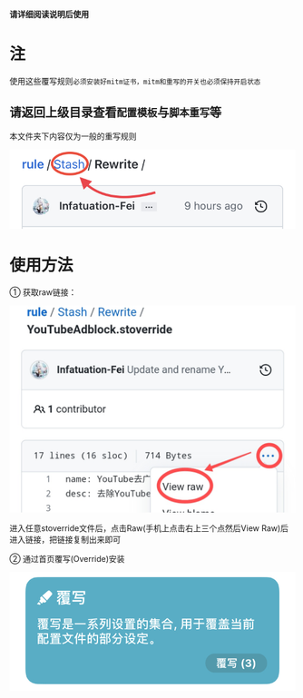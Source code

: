 **请详细阅读说明后使用**

注
===
使用这些覆写规则`必须安装好mitm证书，mitm和重写的开关也必须保持开启状态`

请返回上级目录查看`配置模板`与`脚本重写`等
---

本文件夹下内容仅为一般的重写规则

![](https://raw.githubusercontent.com/Infatuation-Fei/explain/main/Picture/jieshi.jpg)

使用方法
===

① 获取raw链接：

![](https://raw.githubusercontent.com/Infatuation-Fei/explain/main/Picture/%E8%8E%B7%E5%8F%96Raw%E9%93%BE%E6%8E%A5.jpg)

进入任意stoverride文件后，点击Raw(手机上点击右上三个点然后View Raw)后进入链接，把链接复制出来即可

② 通过首页覆写(Override)安装

![](https://raw.githubusercontent.com/Infatuation-Fei/explain/main/Picture/fuxie.jpg)
